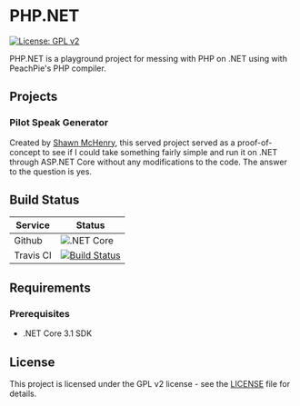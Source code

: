 # PHP.NET

[![License: GPL v2](https://img.shields.io/badge/License-GPLv2-blue.svg)](https://www.gnu.org/licenses/gpl-3.0)

PHP.NET is a playground project for messing with PHP on .NET using with PeachPie's PHP compiler.

## Projects

### Pilot Speak Generator

Created by [Shawn McHenry](https://github.com/drraccoony), this served project served as a proof-of-concept to see if I could take something fairly simple and run it on .NET through ASP.NET Core without any modifications to the code. The answer to the question is yes.

## Build Status

| Service   | Status                                                                                                                |
| --------- | --------------------------------------------------------------------------------------------------------------------- |
| Github    | ![.NET Core](https://github.com/tonytins/phpnet/workflows/.NET%20Core/badge.svg)                                    |
| Travis CI | [![Build Status](https://travis-ci.org/tonytins/phpnet.svg?branch=master)](https://travis-ci.org/tonytins/phpnet) |

## Requirements

### Prerequisites

* .NET Core 3.1 SDK

## License

This project is licensed under the GPL v2 license - see the [LICENSE](LICENSE) file for details.
